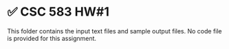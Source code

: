 # :white_check_mark: CSC 583 HW#1

This folder contains the input text files and sample output files.  No code file is provided for this assignment.